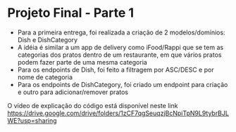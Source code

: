 # Projeto Final - Parte 1
- Para a primeira entrega, foi realizada a criação de 2 modelos/domínios: Dish e DishCategory
- A idéia é similar a um app de delivery como iFood/Rappi que se tem as categorias dos pratos dentro de um restaurante, em que vários pratos podem fazer parte de uma mesma categoria
- Para os endpoints de Dish, foi feito a filtragem por ASC/DESC e por nome de categoria
- Para os endpoints de DishCategory, foi criado um endpoint para criação e outro para adicionar/remover pratos 

O vídeo de explicação do código está disponível neste link
https://drive.google.com/drive/folders/1zCF7qgSeuqzjBcNpiTpN9L9tybrBJLWE?usp=sharing